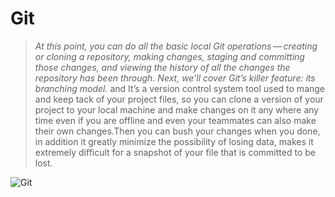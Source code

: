 # Git
>*At this point, you can do all the basic local Git operations — creating or cloning a repository, making changes, staging and committing those changes, and viewing the history of all the changes the repository has been through. Next, we’ll cover Git’s killer feature: its branching model.* and It’s a version control system tool used to mange and keep tack of your project files, so you can clone a version of your project to your local machine and make changes on it any where any time even if you are offline and even your teammates can also make their own changes.Then you can bush your changes when you done, in addition it greatly minimize the possibility of losing data, makes it extremely difficult for a snapshot of your file that is committed to be lost.

![Git](https://chilli.codes/wp-content/uploads/2020/10/git.jpg)